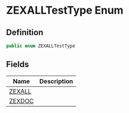 # ZEXALLTestType Enum
## Definition

```c#
public enum ZEXALLTestType
```

## Fields

| Name | Description |
| ---- | ----------- |
| [ZEXALL](MrKWatkins.EmulatorTestSuites.Z80.Program.ZEXALL.ZEXALLTestType.md#fields) |  |
| [ZEXDOC](MrKWatkins.EmulatorTestSuites.Z80.Program.ZEXALL.ZEXALLTestType.md#fields) |  |

